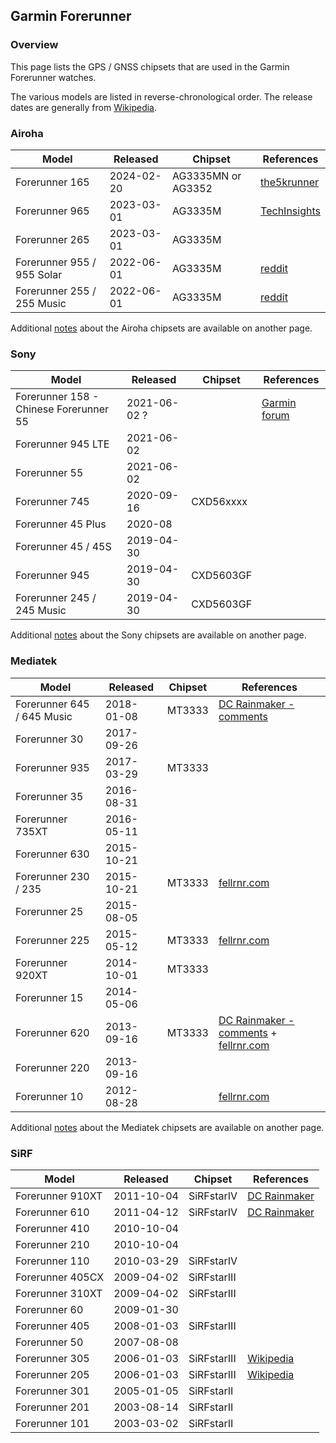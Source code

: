 ## Garmin Forerunner

### Overview

This page lists the GPS / GNSS chipsets that are used in the Garmin Forerunner watches.

The various models are listed in reverse-chronological order. The release dates are generally from [Wikipedia](https://en.wikipedia.org/wiki/Garmin_Forerunner#Release_history).



### Airoha

| Model                       | Released   | Chipset | References |
| --------------------------- | ---------- | ---------- | ---------- |
| Forerunner 165              | 2024-02-20 | AG3335MN or AG3352 | [the5krunner](https://the5krunner.com/2024/03/02/garmin-forerunner-165-review-specifications/) |
| Forerunner 965              | 2023-03-01 | AG3335M | [TechInsights](https://www.techinsights.com/blog/deep-dive-teardown-garmin-forerunner-965-a04578-smartwatch) |
| Forerunner 265              | 2023-03-01 | AG3335M |  |
| Forerunner 955 / 955  Solar | 2022-06-01 | AG3335M | [reddit](https://www.reddit.com/r/GarminWatches/comments/126v3m7/comment/jebutnb/) |
| Forerunner 255 / 255  Music | 2022-06-01 | AG3335M | [reddit](https://www.reddit.com/r/GarminWatches/comments/126v3m7/comment/jebutnb/) |

Additional [notes](../../../chipsets/airoha/devices.md) about the Airoha chipsets are available on another page.



### Sony

| Model                       | Released   | Chipset | References |
| --------------------------- | ---------- | ---------- | ---------- |
| Forerunner 158 - Chinese Forerunner 55 | 2021-06-02 ? |  | [Garmin forum](https://forums.garmin.com/developer/connect-iq/f/discussion/271658/what-is-it-fr158) |
| Forerunner 945 LTE          | 2021-06-02 |  |  |
| Forerunner 55               | 2021-06-02 |  |  |
| Forerunner 745              | 2020-09-16 | CXD56xxxx |  |
| Forerunner 45 Plus | 2020-08 |  | |
| Forerunner 45 / 45S         | 2019-04-30 |  |  |
| Forerunner 945              | 2019-04-30 | CXD5603GF |            |
| Forerunner 245 / 245  Music | 2019-04-30 | CXD5603GF |  |

Additional [notes](../../../chipsets/sony/devices.md) about the Sony chipsets are available on another page.



### Mediatek

| Model                       | Released   | Chipset | References |
| --------------------------- | ---------- | ---------- | ---------- |
| Forerunner 645 / 645  Music | 2018-01-08 | MT3333 | [DC Rainmaker - comments](https://www.dcrainmaker.com/2018/01/garmin-forerunner-645-music-gps-watch.html/comment-page-1) |
| Forerunner 30               | 2017-09-26 |  |  |
| Forerunner 935              | 2017-03-29 | MT3333 |  |
| Forerunner 35               | 2016-08-31 |  |  |
| Forerunner 735XT            | 2016-05-11 |  |  |
| Forerunner 630              | 2015-10-21 |  |  |
| Forerunner 230 / 235        | 2015-10-21 | MT3333 | [fellrnr.com](https://fellrnr.com/wiki/GPS_Accuracy-summary) |
| Forerunner 25               | 2015-08-05 |  |  |
| Forerunner 225              | 2015-05-12 | MT3333 | [fellrnr.com](https://fellrnr.com/wiki/GPS_Accuracy-summary) |
| Forerunner 920XT            | 2014-10-01 | MT3333 |  |
| Forerunner 15               | 2014-05-06 |  |  |
| Forerunner 620              | 2013-09-16 | MT3333 | [DC Rainmaker - comments](https://www.dcrainmaker.com/2013/11/garmin-forerunner-review.html/comment-page-4) + [fellrnr.com](https://fellrnr.com/wiki/GPS_Accuracy-summary) |
| Forerunner 220              | 2013-09-16 |  |  |
| Forerunner 10    | 2012-08-28 |  | [fellrnr.com](https://fellrnr.com/wiki/GPS_Accuracy-summary) |

Additional [notes](../../../chipsets/mediatek/devices.md) about the Mediatek chipsets are available on another page.




### SiRF

| Model                       | Released   | Chipset | References |
| --------------------------- | ---------- | ---------- | ---------- |
| Forerunner 910XT | 2011-10-04 | SiRFstarIV | [DC Rainmaker](https://www.dcrainmaker.com/2011/10/garmin-forerunner-910xt-in-depth-review.html) |
| Forerunner 610   | 2011-04-12 | SiRFstarIV | [DC Rainmaker](https://www.dcrainmaker.com/2011/04/garmin-forerunner-610-in-depth-review.html) |
| Forerunner 410   | 2010-10-04 |  |  |
| Forerunner 210   | 2010-10-04 |  |  |
| Forerunner 110   | 2010-03-29 | SiRFstarIV |  |
| Forerunner 405CX | 2009-04-02 | SiRFstarIII |  |
| Forerunner 310XT | 2009-04-02 | SiRFstarIII |  |
| Forerunner 60    | 2009-01-30 |  |  |
| Forerunner 405   | 2008-01-03 | SiRFstarIII |  |
| Forerunner 50    | 2007-08-08 |  |  |
| Forerunner 305   | 2006-01-03 | SiRFstarIII | [Wikipedia](https://en.wikipedia.org/wiki/Garmin_Forerunner#Models) |
| Forerunner 205   | 2006-01-03 | SiRFstarIII | [Wikipedia](https://en.wikipedia.org/wiki/Garmin_Forerunner#Models) |
| Forerunner 301   | 2005-01-05 | SiRFstarII |  |
| Forerunner 201   | 2003-08-14 | SiRFstarII |  |
| Forerunner 101   | 2003-03-02 | SiRFstarII |  |

